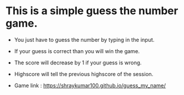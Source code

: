 # This is a simple guess the number game.

- You just have to guess the number by typing in the input.

- If your guess is correct than you will win the game.

- The score will decrease by 1 if your guess is wrong.

- Highscore will tell the previous highscore of the session.

- Game link : https://shraykumar100.github.io/guess_my_name/

